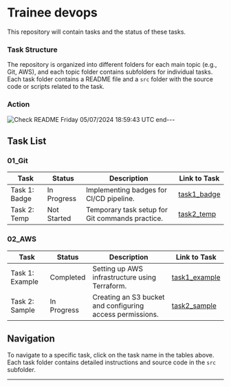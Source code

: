 # Trainee devops
This repository will contain tasks and the status of these tasks.

### Task Structure
The repository is organized into different folders for each main topic (e.g., Git, AWS), and each topic folder contains subfolders for individual tasks. Each task folder contains a README file and a `src` folder with the source code or scripts related to the task.
### Action
![Check README](https://github.com/vasyldmitrovich/trainee_devops_tasks/actions/workflows/git_task1.yml/badge.svg) Friday 05/07/2024 18:59:43 UTC
end---

## Task List

### 01_Git

| Task             | Status        | Description                                                                                 | Link to Task                       |
|------------------|---------------|---------------------------------------------------------------------------------------------|------------------------------------|
| Task 1: Badge    | In Progress   | Implementing badges for CI/CD pipeline.                                                     | [task1_badge](01_git/task1_badge/) |
| Task 2: Temp     | Not Started   | Temporary task setup for Git commands practice.                                             | [task2_temp](01_git/#)             |

### 02_AWS

| Task             | Status        | Description                                                                                 | Link to Task              |
|------------------|---------------|---------------------------------------------------------------------------------------------|---------------------------|
| Task 1: Example  | Completed     | Setting up AWS infrastructure using Terraform.                                              | [task1_example](02_aws/#) |
| Task 2: Sample   | In Progress   | Creating an S3 bucket and configuring access permissions.                                   | [task2_sample](02_aws/#)  |

## Navigation

To navigate to a specific task, click on the task name in the tables above. Each task folder contains detailed instructions and source code in the `src` subfolder.

---



